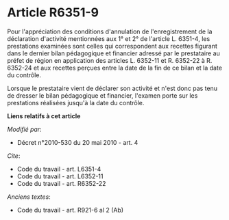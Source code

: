# Article R6351-9

Pour l'appréciation des conditions d'annulation de l'enregistrement de la déclaration d'activité mentionnées aux 1° et 2° de
l'article L. 6351-4, les prestations examinées sont celles qui correspondent aux recettes figurant dans le dernier bilan
pédagogique et financier adressé par le prestataire au préfet de région en application des articles L. 6352-11 et R. 6352-22
à R. 6352-24 et aux recettes perçues entre la date de la fin de ce bilan et la date du contrôle. 

Lorsque le prestataire vient de déclarer son activité et n'est donc pas tenu de dresser le bilan pédagogique et financier,
l'examen porte sur les prestations réalisées jusqu'à la date du contrôle.

**Liens relatifs à cet article**

_Modifié par_:

  - Décret n°2010-530 du 20 mai 2010 - art. 4

_Cite_:

  - Code du travail - art. L6351-4
  - Code du travail - art. L6352-11
  - Code du travail - art. R6352-22

_Anciens textes_:

  - Code du travail - art. R921-6 al 2 (Ab)
